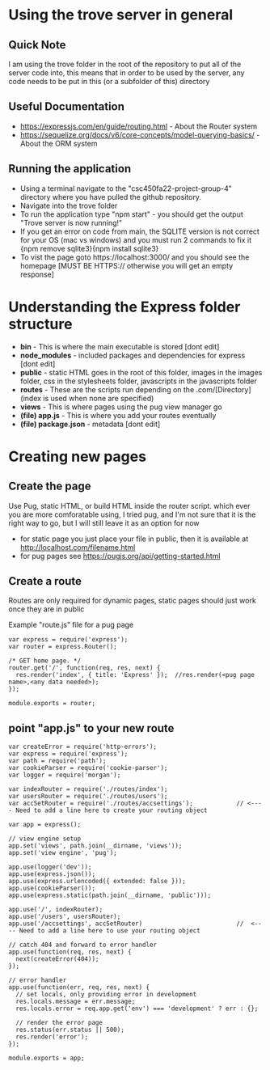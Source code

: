 # Using the trove server in general
## Quick Note
I am using the trove folder in the root of the repository to put all of the server code into, this means that in order to be used by the server, any code needs to be put in this (or a subfolder of this) directory 
## Useful Documentation
- https://expressjs.com/en/guide/routing.html - About the Router system
- https://sequelize.org/docs/v6/core-concepts/model-querying-basics/ - About the ORM system
## Running the application
- Using a terminal navigate to the "csc450fa22-project-group-4" directory where you have pulled the github repository. 
- Navigate into the trove folder 
- To run the application type "npm start" - you should get the output "Trove server is now running!"
- If you get an error on code from main, the SQLITE version is not correct for your OS (mac vs windows) and you must run 2 commands to fix it {npm remove sqlite3}{npm install sqlite3}
- To vist the page goto https://localhost:3000/ and you should see the homepage [MUST BE HTTPS:// otherwise you will get an empty response]
# Understanding the Express folder structure
- **bin** - This is where the main executable is stored [dont edit]
- **node_modules** - included packages and dependencies for express [dont edit]
- **public** - static HTML goes in the root of this folder, images in the images folder, css in the stylesheets folder, javascripts in the javascripts folder
- **routes** - These are the scripts run depending on the .com/[Directory] (index is used when none are specified) 
- **views** - This is where pages using the pug view manager go 
- **(file) app.js** - This is where you add your routes eventually
- **(file) package.json** -  metadata [dont edit]
# Creating new pages 
## Create the page
Use Pug, static HTML, or build HTML inside the router script. which ever you are more comforatable using, I tried pug, and I'm not sure that it is the right way to go, but I will still leave it as an option for now 
- for static page you just place your file in public, then it is available at http://localhost.com/filename.html
- for pug pages see https://pugjs.org/api/getting-started.html
## Create a route
Routes are only required for dynamic pages, static pages should just work once they are in public

Example "route.js" file for a pug page
```
var express = require('express');
var router = express.Router();

/* GET home page. */
router.get('/', function(req, res, next) {    
  res.render('index', { title: 'Express' });  //res.render(<pug page name>,<any data needed>);
});

module.exports = router;

```
## point "app.js" to your new route
```
var createError = require('http-errors');
var express = require('express');
var path = require('path');
var cookieParser = require('cookie-parser');
var logger = require('morgan');

var indexRouter = require('./routes/index');
var usersRouter = require('./routes/users');
var accSetRouter = require('./routes/accsettings');            // <---- Need to add a line here to create your routing object 

var app = express();

// view engine setup
app.set('views', path.join(__dirname, 'views'));
app.set('view engine', 'pug');

app.use(logger('dev'));
app.use(express.json());
app.use(express.urlencoded({ extended: false }));
app.use(cookieParser());
app.use(express.static(path.join(__dirname, 'public')));

app.use('/', indexRouter);
app.use('/users', usersRouter);
app.use('/accsettings', accSetRouter)                          //  <---- Need to add a line here to use your routing object

// catch 404 and forward to error handler
app.use(function(req, res, next) {
  next(createError(404));
});

// error handler
app.use(function(err, req, res, next) {
  // set locals, only providing error in development
  res.locals.message = err.message;
  res.locals.error = req.app.get('env') === 'development' ? err : {};

  // render the error page
  res.status(err.status || 500);
  res.render('error');
});

module.exports = app;

```
